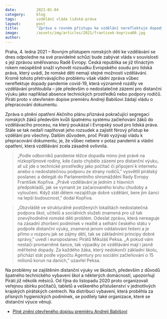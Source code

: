 ```yaml
---
date:         2021-01-04
category:     blog
tags:         vzdělání vláda lidská-práva
layout:       post
title:        "Zpráva o rovném přístupu ke vzdělání nereflektuje dopady pandemie, Piráti žádají vládu o přepracování"
image:        /assets/img/articles/2021/frantisek-kopriva00.jpg
author:       
---
```




Praha, 4. ledna 2021 – Rovným přístupem romských dětí ke vzdělávání se dnes odpoledne na své pravidelné schůzi bude zabývat vláda v souvislosti s její zprávou směřovanou Radě Evropy. Česká republika se již třináctým rokem neúspěšně snaží vyhovět rozsudku Evropského soudu pro lidská práva, který uvádí, že romské děti nemají stejné možnosti vzdělávání. Kromě tohoto přetrvávajícího problému však vládní zpráva vůbec nereflektuje dopady pandemie covid-19, která významně rozdíly ve vzdělávání prohloubila – jde především o nedostatečné zázemí pro distanční výuku jako například absence technických prostředků nebo podpory rodičů. Piráti proto v otevřeném dopise premiéru Andreji Babišovi žádají vládu o přepracování dokumentu. 

Zpráva o plnění opatření Akčního plánu přiznává pokračující segregaci romských žáků především kvůli špatnému systému začleňování žáků do vzdělávacího procesu, na který poukázal i Evropský soud pro lidská práva. Stále se tak nedaří naplňovat jeho rozsudek a zajistit férový přístup ke vzdělání pro všechny. Dalším důvodem, proč Piráti vyzývají vládu k přepracování dokumentu, je, že vůbec nebere v potaz pandemii a vládní opatření, která vzdělávání zcela zásadně ovlivnila. 

> „Podle odborníků pandemie těžce dopadla mimo jiné právě na nízkopříjmové rodiny, kde často chybělo zázemí pro distanční výuku, ať už jde o technické prostředky jako počítač či připojení k internetu anebo o nedostatečnou podporu ze strany rodičů,” vysvětlil pirátský poslanec a delegát do Parlamentního shromáždění Rady Evropy František Kopřiva. „Právě vzdělávání je jedním z hlavních předpokladů, jak se vymanit ze začarovaného kruhu chudoby a vyloučení. Když stát dětem nezajišťuje dobré vzdělání, bere jim šanci na lepší budoucnost,” dodal Kopřiva. 

> „Obzvláště ve strukturálně postižených lokalitách nedostatečná podpora škol, učitelů a sociálních služeb znamená pro už tak znevýhodněné romské děti problém. Odeslat zprávu, která nereaguje na zásadní zhoršení podmínek v realitě a selhání českého státu v podpoře distanční výuky, znamená jenom oddalování řešení a je přímo v rozporu jak se zájmy dětí, tak se základními principy dobré správy,” uvedl i europoslanec Pirátů Mikuláš Peksa. „A pokud vám nestačí promarněné šance, tak výpadky ze vzdělávání mají i jasně měřitelné dopady. Za každého žáka, který nedokončí základní školu, přichází stát podle výpočtu Agentury pro sociální začleňování o 15 milionů korun na daních,” uzavřel Peksa.

Na problémy se zajištěním distanční výuky ve školách, především z důvodů špatného technického vybavení škol a některých domácností, upozorňují Piráti již několik měsíců. Od října do listopadu 2020 proto organizovali veřejnou sbírku počítačů, tabletů a veškerého příslušenství v jednotlivých krajských pirátských centrech. Na distribuci vybavení, která proběhla za přísných hygienických podmínek, se podílely také organizace, které se distanční výuce věnují.

* [Plné znění otevřeného dopisu premiéru Andreji Babišovi](https://www.pirati.cz/assets/pdf/dopis_vlada_eslp_1-2021.pdf)
